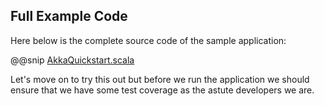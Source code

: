 Full Example Code
-----------------

Here below is the complete source code of the sample application:

@@snip [AkkaQuickstart.scala]($g8src$/scala/com/lightbend/akka/sample/AkkaQuickstart.scala)

Let's move on to try this out but before we run the application we should ensure that we have some test coverage as the astute developers we are.
